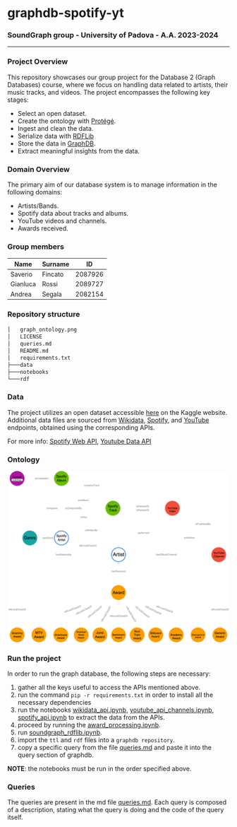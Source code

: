 
# graphdb-spotify-yt 
### SoundGraph group - University of Padova - A.A. 2023-2024
---
### Project Overview
This repository showcases our group project for the Database 2 (Graph Databases) course, where we focus on handling data related to artists, their music tracks, and videos. The project encompasses the following key stages:
- Select an open dataset.
- Create the ontology with [Protégé](https://protege.stanford.edu/).
- Ingest and clean the data.
- Serialize data with [RDFLib](https://rdflib.readthedocs.io/en/stable/)
- Store the data in [GraphDB](https://www.ontotext.com/products/graphdb/).
- Extract meaningful insights from the data.

### Domain Overview

The primary aim of our database system is to manage information in the following domains:
-   Artists/Bands.
-   Spotify data about tracks and albums.
-   YouTube videos and channels.
-   Awards received.


### Group members
| Name     | Surname | ID      |  
|----------|---------|---------|  
| Saverio  | Fincato | 2087926 |  
| Gianluca | Rossi   | 2089727 |  
| Andrea   | Segala  | 2082154 |  

### Repository structure
```  
│   graph_ontology.png  
│   LICENSE  
│   queries.md  
│   README.md  
│   requirements.txt  
├───data  
├───notebooks  
└───rdf  
```  


### Data

The project utilizes an open dataset accessible [here](https://www.kaggle.com/datasets/salvatorerastelli/spotify-and-youtube) on the Kaggle website.
Additional data files are sourced from [Wikidata](notebooks/wikidata_api.ipynb), [Spotify](notebooks/spotify_api.ipynb), and [YouTube](notebooks/youtube_api_channels.ipynb) endpoints, obtained using the corresponding APIs.

For more info: [Spotify Web API](https://developer.spotify.com/documentation/web-api), [Youtube Data API](https://developers.google.com/youtube/v3?hl=it)

### Ontology 
![](graph_ontology.png)

### Run the project
In order to run the graph database, the following steps are necessary:

1. gather all the keys useful to access the APIs mentioned above.
2. run the command ```pip -r requirements.txt``` in order to install all the necessary dependencies
3. run the notebooks [wikidata_api.ipynb](notebooks/wikidata_api.ipynb), [youtube_api_channels.ipynb](notebooks/youtube_api_channels.ipynb), [spotify_api.ipynb](notebooks/spotify_api.ipynb) to extract the data from the APIs.
4. proceed by running the [award_processing.ipynb](notebooks/award_processing.ipynb).
5. run [soundgraph_rdflib.ipynb](notebooks/soundgraph_rdflib.ipynb).
6. import the ```ttl``` and ```rdf``` files into a  ```graphdb repository```.
7. copy a specific query from the file [queries.md](queries.md) and paste it into the query section of graphdb.

**NOTE**: the notebooks must be run in the order specified above.

### Queries
The queries are present in the md file [queries.md](queries.md). Each query is composed of a description, stating what the query is doing and the code of the query itself.
